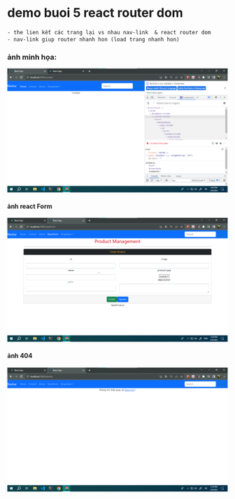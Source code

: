 #  demo buoi 5 react router dom
    - the lien kết các trang lại vs nhau nav-link  & react router dom
    - nav-link giup router nhanh hon (load trang nhanh hon)

### ảnh minh họa:
![...](./images/img_router.png)

#### ảnh react Form 

![...](./images/img_ReactForm.png)


#### ảnh 404
![...](./images/img_page404.png)